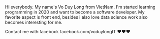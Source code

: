 Hi everybody. My name's Vo Duy Long from VietNam. I'm started learning programming in 2020 and want to become a software developer. My favorite aspect is front end, besides i also love data science work  also becomes interesting for me.

 Contact me with facebook facebook.com/voduylongIT ❤️❤️❤️
